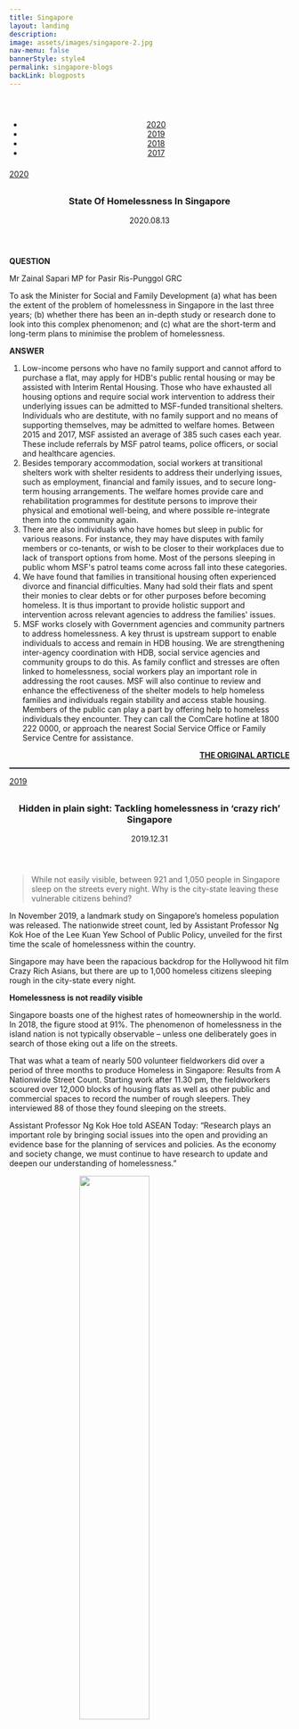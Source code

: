 ```yaml
---
title: Singapore
layout: landing
description:
image: assets/images/singapore-2.jpg
nav-menu: false
bannerStyle: style4
permalink: singapore-blogs
backLink: blogposts
---
```

<style>
  .align {
    padding: 2em 0 0.5em 0;
    margin: 0 auto;
    text-align: center;
  }
  hr.dotted {
    border-top: 1px dashed #242943;
  }
</style>

<section id="years">
  <div class="align">
    <ul class="actions">
      <li>
        <a href="#2020" class="button" style="margin: 0 1.5em 0 1.5em;">
          2020
        </a>
      </li>
      <li>
        <a href="#2019" class="button" style="margin: 0 1.5em 0 1.5em;">
          2019
        </a>
      </li>
      <li>
        <a href="#2018" class="button" style="margin: 0 1.5em 0 1.5em;">
          2018
        </a>
      </li>
      <li>
        <a href="#2017" class="button" style="margin: 0 1.5em 0 1.5em;">
          2017
        </a>
      </li>
    </ul>
  </div>
</section>

<!-- Posts -->
<section id="2020">
  <div class="inner">
    <a href="#banner" class="button special fit icon fa-arrow-up">2020</a>
    <!-- First post -->
    <div class="box">
      <header class="major" style="padding: 0.5em 0 0 0;">
        <h3>State Of Homelessness In Singapore</h3>
        <p style="padding: -0.5em 0 0 0;">2020.08.13</p>
      </header>
      <p>
        <b>QUESTION</b>
      </p>
      <p>
        Mr Zainal Sapari MP for Pasir Ris-Punggol GRC
      </p>
      <p>
        To ask the Minister for Social and Family Development (a) what has been the extent of the problem of homelessness in Singapore in the last three years; (b) whether there has been an in-depth study or research done to look into this complex phenomenon; and (c) what are the short-term and long-term plans to minimise the problem of homelessness.
      </p>
      <p>
        <b>ANSWER</b>
      </p>
      <ol>
        <li>
          Low-income persons who have no family support and cannot afford to purchase a flat, may apply for HDB's public rental housing or may be assisted with Interim Rental Housing. Those who have exhausted all housing options and require social work intervention to address their underlying issues can be admitted to MSF-funded transitional shelters. Individuals who are destitute, with no family support and no means of supporting themselves, may be admitted to welfare homes. Between 2015 and 2017, MSF assisted an average of 385 such cases each year. These include referrals by MSF patrol teams, police officers, or social and healthcare agencies.
        </li>
        <li>
          Besides temporary accommodation, social workers at transitional shelters work with shelter residents to address their underlying issues, such as employment, financial and family issues, and to secure long-term housing arrangements. The welfare homes provide care and rehabilitation programmes for destitute persons to improve their physical and emotional well-being, and where possible re-integrate them into the community again.
        </li>
        <li>
          There are also individuals who have homes but sleep in public for various reasons. For instance, they may have disputes with family members or co-tenants, or wish to be closer to their workplaces due to lack of transport options from home. Most of the persons sleeping in public whom MSF's patrol teams come across fall into these categories.
        </li>
        <li>
          We have found that families in transitional housing often experienced divorce and financial difficulties. Many had sold their flats and spent their monies to clear debts or for other purposes before becoming homeless. It is thus important to provide holistic support and intervention across relevant agencies to address the families' issues.
        </li>
        <li>
          MSF works closely with Government agencies and community partners to address homelessness. A key thrust is upstream support to enable individuals to access and remain in HDB housing. We are strengthening inter-agency coordination with HDB, social service agencies and community groups to do this. As family conflict and stresses are often linked to homelessness, social workers play an important role in addressing the root causes. MSF will also continue to review and enhance the effectiveness of the shelter models to help homeless families and individuals regain stability and access stable housing. Members of the public can play a part by offering help to homeless individuals they encounter. They can call the ComCare hotline at 1800 222 0000, or approach the nearest Social Service Office or Family Service Centre for assistance.
        </li>
      </ol>
      <div style="text-align: right;">
        <a href="https://www.msf.gov.sg/media-room/Pages/State-of-homelessness-in-Singapore.aspx" target="blank">
          <b>THE ORIGINAL ARTICLE</b>
        </a>
      </div>
      <hr class="dotted">
    </div>
  </div>
</section>

<!-- Posts -->
<section id="2019">
  <div class="inner">
    <a href="#banner" class="button special fit icon fa-arrow-up">2019</a>
    <!-- Third post -->
    <div class="box">
      <header class="major" style="padding: 0.5em 0 0 0;">
        <h3>Hidden in plain sight: Tackling homelessness in ‘crazy rich’ Singapore</h3>
        <p style="padding: -0.5em 0 0 0;">2019.12.31</p>
      </header>
      <blockquote>
        <p>
          While not easily visible, between 921 and 1,050 people in Singapore sleep on the streets every night. Why is the city-state leaving these vulnerable citizens behind?
        </p>
      </blockquote>
      <p>
        In November 2019, a landmark study on Singapore’s homeless population was released. The nationwide street count, led by Assistant Professor Ng Kok Hoe of the Lee Kuan Yew School of Public Policy, unveiled for the first time the scale of homelessness within the country.
      </p>
      <p>
        Singapore may have been the rapacious backdrop for the Hollywood hit film Crazy Rich Asians, but there are up to 1,000 homeless citizens sleeping rough in the city-state every night.
      </p>
      <p>
        <b>Homelessness is not readily visible</b>
      </p>
      <p>
        Singapore boasts one of the highest rates of homeownership in the world. In 2018, the figure stood at 91%. The phenomenon of homelessness in the island nation is not typically observable – unless one deliberately goes in search of those eking out a life on the streets.
      </p>
      <p>
        That was what a team of nearly 500 volunteer fieldworkers did over a period of three months to produce Homeless in Singapore: Results from A Nationwide Street Count. Starting work after 11.30 pm, the fieldworkers scoured over 12,000 blocks of housing flats as well as other public and commercial spaces to record the number of rough sleepers. They interviewed 88 of those they found sleeping on the streets.  
      </p>
      <p>
        Assistant Professor Ng Kok Hoe told ASEAN Today: “Research plays an important role by bringing social issues into the open and providing an evidence base for the planning of services and policies. As the economy and society change, we must continue to have research to update and deepen our understanding of homelessness.”
      </p>
      <img src="{% link assets/images/sg-2019-3-1.jpg %}" alt="" style="display: block; margin-left: auto; margin-right: auto; width: 50%"/>
      <p>
        Singapore’s homeless population are easily overlooked. They rarely fit stereotypical profiles of the destitute and displaced. Many of the homeless in the city-state have “found ways to keep their appearance”, with nearly 30% of the rough sleepers were identified by fieldworkers as ‘presentable’ and most do not carry many possessions with them.
      </p>
      <p>
        <b>Many are employed and working but homeless</b>
      </p>
      <p>
        The majority of the homeless in Singapore, nearly 60%, hold down jobs. The nature of their employment often drove them to the streets.
      </p>
      <p>
        Most of the homeless are working in low-wage and irregular jobs, with many working in the cleaning, security, and retail industries. The median wage of an employed homeless worker stands at S$1,400 (US$1,036) a month. The national median wage is $3,467 (US$2,564) in Singapore. Paying for rent or a mortgage with an income that is less than half that of the national median was impossible for many of the homeless interviewed.
      </p>
      <p>
        Segments of the population with lower skills and education levels are therefore more vulnerable to homelessness stemming from unstable and low-paying work. Some 76% of Singapore’s homeless population have a secondary school education or below. 
      </p>
      <p>
        Moreover, with the onset of an ageing population, insecure and low-paying work is particularly worrying as a pathway to homelessness. “In Singapore, homelessness is related to in-work poverty in old age. We found that homeless people here tend to be older because their homelessness is related to insecure work and low wages, which are most common among older workers,” Professor Ng told ASEAN Today. The average age of the homeless interviewed was 54, and more than half were judged by fieldworkers to be above the age of 50.
      </p>
      <div>
        <span class="image left"><img src="{% link assets/images/sg-2019-3-2.jpg %}" alt="" /></span>
        <p>
          Homelessness in the lion city is typically not a temporary condition. The study revealed that the majority of those who find themselves homeless in Singapore will likely remain so for years. Of those interviewed, half have been sleeping rough for between one and five years. Another third have been homeless for a period of six years or longer.
        </p>
        <p>
          Amongst those interviewed, 40% of the group had previously sought help but were still unable to escape their predicament. Social Service Offices, which disburse financial aid, and Members of Parliament (MPs) were the most likely parties for homeless to turn to for help.
        </p>
        <p>
          Help has not been forthcoming. While up to 1,000 Singaporeans lay their heads on the streets every night, only around 290 people were recipients of assistance from the MSF.
        </p>
      </div>
      <p>
        <b>Current schemes need to be beefed up to address homelessness</b>
      </p>
      <p>
        The chronic nature of homelessness means that the mitigating solutions have to be multifaceted in targeting problem factors. “Homelessness needs to be addressed through multiple strategies. Services like outreach and befriending are important because they provide relief and support to homeless people. They can also help to connect homeless people to resources like financial assistance and overnight shelters. These services can be expanded,” Prof Ng elaborates.
      </p>
      <p>
        Overnight shelters like Ministry of Social and Family Development (MSF)-funded Crisis Shelters and Transitional Shelters provide temporary accommodation and relief to the homeless. MSF also launched the Partners Engaging and Empowering Rough Sleepers (PEERS) Network in July 2019, bringing together 26 agencies including religious institutions in helping the homeless in Singapore.
      </p>
      <div>
        <span class="image right"><img src="{% link assets/images/sg-2019-3-3.jpg %}" alt="" /><i>More than half of Singapore’s homeless population are above the age of 50.</i></span>
        <p>
          The Housing and Development Board (HDB) will be a key player in devising longer-term solutions to homelessness. Its public rental housing scheme is designed to help those most in need but strict eligibility criteria, like the joint tenancy requirement for singles to co-rent a one-room flat, have blunted the thrust.
        </p>
        <p>
          15% of the rough sleepers interviewed by fieldworkers had HDB rental flats in their names but the challenges that come with sharing an apartment with strangers and conflicts with co-tenants have deterred them from going home for the night.
        </p>
        <p>
          Prof Ng elaborates: “Inadequate conditions in public rental housing can both add to homelessness and prevent exit from it. The joint tenancy requirement for singles needs to be urgently removed.”
        </p>
        <p>
          At the same time, more needs to be done to ensure that an inclusive social safety net is in place to prevent Singaporeans from descending into homelessness in the first place.
        </p>
        <p>
          “We need to restrict the pathways into homelessness and improve the exit routes into stable and secure housing,” Prof Ng informed ASEAN Today. But this will only come by looking at the problem as a multi-dimensional issue.
        </p>
        <p>
          “To prevent homelessness, we must make work conditions more secure and protect wages at the bottom and strengthen alternative provisions of income security in old age for those who are unable to work,” Ng concluded.  
        </p>
      </div>
      <div style="text-align: right;">
        <a href="https://www.aseantoday.com/2019/12/hidden-in-plain-sight-tackling-homelessness-in-crazy-rich-singapore/" target="blank">
          <b>THE ORIGINAL ARTICLE</b>
        </a>
      </div>
      <hr class="dotted">
    </div>
    <!-- First post -->
    <div class="box">
      <header class="major" style="padding: 0.5em 0 0 0;">
        <h3>1,000 homeless people found sleeping on Singapore streets: Nationwide study</h3>
        <p style="padding: -0.5em 0 0 0;">2019.11.15</p>
      </header>
      <blockquote>
        <p>
          SINGAPORE - The first nationwide study of homelessness in Singapore found that about 1,000 people were sleeping on the streets.
        </p>
      </blockquote>
      <p>
        They were sleeping rough in most parts of the island, but more were found in the older and larger housing estates such as in the city area, Bedok and Kallang. These areas also had more rental flats, as homelessness is linked to poverty. The study did not specify which areas in the city it was referring to.
      </p>
      <p>
        Over eight in 10 of the homeless were men and of those interviewed, six in 10 were working, mostly in low-wage jobs like cleaning and as security guards.
      </p>
      <p>
        Half the number had been toughing it out on the streets for between one and five years, and nearly one-third did so for six years or longer.
      </p>
      <p>
        They slept in places like void decks, commercial buildings and playgrounds.
      </p>
      <p>
        The study was done by Assistant Professor Ng Kok Hoe of the Lee Kuan Yew School of Public Policy (LKYSPP) at the National University of Singapore. He led a team of close to 500 volunteer fieldworkers who covered 12,000 blocks of flats and other public and commercial spaces over three months to count the numbers sleeping on the streets.
      </p>
      <p>
        The fieldworkers, who started work after 11.30 pm, recorded the number of people who were asleep or going to sleep in public spaces. These rough sleepers also had some form of bedding or many belongings.
      </p>
      <p>
        The study also interviewed 88 of the homeless people.
      </p>
      <p>
        Dr Ng said: "Homelessness exists in Singapore. But despite growing policy and public attention in recent years, the size of the homeless population in Singapore is not known.
      </p>
      <p>
        "Knowing the number of homeless people and where they may be found allows services to be designed and organised in a systematic way."
      </p>
      <p>
        <b>The key findings include:</b>
      </p>
      <blockquote>
        <ul>
          <li>Some six in 10 of the homeless were working but their median wage was $1,400 a month, compared to the national median wage of $3,467.</li>
          <li>About half said they were sleeping on the streets as they were unemployed, did not have regular jobs or earned very little. So they could not pay their rent or mortgage, or they had sold their house. Family conflicts and breakups were cited as another main reason for homelessness.</li>
          <li>Some 26 per cent either rented a flat from the Housing Board (HDB) at highly subsidised rates or bought an HDB flat. However, some chose not to go home because of conflicts with their co-tenant.</li>
          <li>Some 40 per cent of those interviewed had sought help in the past year. They did so from a number of places including the Social Service Offices which administer the Government's financial aid schemes or their Member of Parliament.</li>
        </ul>
      </blockquote>
      <p>
        The study, which was released on Friday afternoon (Nov 8), is an independent one funded by a research grant from the LKYSPP. The Ministry of Social and Family Development (MSF) supported the study and also helped to mobilise social workers for the street count.
      </p>
      <p>
        Dr Ng noted the complexity of their problems, saying that could be a reason why 40 per cent sought help but stilll found it hard to break out of their homeless predicament.
      </p>
      <p>
        Mr Lee Kim Hua, a senior director at MSF, said the ministry defined a homeless person as someone "who feels he has no home to go back to, whether he owns a house or is renting a place".
      </p>
      <p>
        He said: "As long as he doesn't feel safe going back at night to sleep, we take it as homelessness."
      </p>
      <p>
        Mr Lee said that ministry has stepped up its partnership with community groups to reach out to and aid the homeless over the past two years. This is needed, as among other reasons, some of the homeless may be afraid of and shun help from the authorities but not staff and volunteers from charities.
      </p>
      <p>
        So the key is for the community groups to engage them and build trust, and when they are ready, the ministry can extend the help needed.
      </p>
      <p>
        The ministry has brought together the different groups helping the homeless and in July, the Partners Engaging and Empowering Rough Sleepers (Peers) Network was launched. It now has 26 members, such as the Catholic Welfare Services and the Homeless Hearts of Singapore.
      </p>
        Mr Lee said that the ministry is working with the Peers Network to build an interim shelter for those sleeping on the streets. There are currently three transitional shelters catering to the homeless.
      <img src="{% link assets/images/sg-2019-1.jpg %}" alt="" style="display: block; margin-left: auto; margin-right: auto; width: 50%"/>
      <div style="text-align: right;">
        <a href="https://www.straitstimes.com/singapore/1000-homeless-people-found-sleeping-on-singapore-streets-nationwide-study" target="blank">
          <b>THE ORIGINAL ARTICLE</b>
        </a>
      </div>
      <hr class="dotted">
    </div>
    <!-- Second post -->
    <div class="box">
      <header class="major" style="padding: 0.5em 0 0 0;">
        <h3>Is Homelessness a Problem in Singapore?</h3>
        <p style="padding: -0.5em 0 0 0;">2019.04.10</p>
      </header>
      <div>
        <span class="image left"><img src="{% link assets/images/sg-2019-2.jpg %}" alt="" /></span>
        <p>
          The answer to that question is, in short, yes. According to a survey done by volunteers of a welfare organisation ‘Montfort Care’ and volunteer group ‘SW101’ in late 2017, there are 180 homeless people sleeping outdoors across 25 locations in Singapore.The same survey also debunked certain generalisations and stereotypes of homeless people in Singapore as being lazy or crazy given that two-thirds of the homeless people interviewed had a job, and more than one-quarter had a flat to their name.
        </p>
        <p>
          Between 2015 and 2017, the Ministry of Social and Family Development (“MSF”) assisted an average of 385 homelessness cases each year. While this issue might appear invisible to the local eye, but in truth, this makes the issue an even more pertinent one to address.
        </p>
        <p>
          This article will provide some avenues of help you can direct homeless people to, depending on the nature of the help they require.
        </p>
      </div>
      <p>
        <b>
          Reasons Behind and Risks of Homelessness
        </b>
      </p>
      <p>
        Individuals may be in their plight due to multiple reasons – tenancy disagreements with their landlord, poorly managed finances, familial and spousal issues, unemployment, a victim of cheating or fraud, or simply because they do not understand their legal rights. One will also note that a majority of persons in such a situation tend to be of old age and/or are not as educated.
      </p>
      <p>
        Whilst it is certainly not a crime to be homeless, many homeless persons may find themselves in a precarious situation, as many often have to resort to begging to earn an income. This might pose an issue as under the Destitute Person Act, habitual beggars that cause a “nuisance” in a public space may be penalised with a fine of $3,000 or imprisonment for up to 2 years.
      </p>
      <p>
        This may even exacerbate a homeless person’s situation, as most would not be able to pay up, should a fine be imposed. This might result in them having to serve a default sentence of imprisonment. Even a short stint in jail will adversely impact these persons, causing them to forgo income they would otherwise have earned or even to lose their job.
      </p>
      <p>
        It is, however, somewhat comforting to note that there have been no reported prosecutions under the said statute thus far.
      </p>
      <p>
        As a preventive measure, it may be useful for tenants or other persons at risk of homelessness to seek legal advice at an early stage. Many avenues to obtain legal advice exist, for instance, Pro-bono clinics which can help answer the legal questions of those at risk, and even homeless individuals. One such avenue is the Community Legal Clinic, which is administered by the Law Society Pro Bono Services at the Commnity Justice Centre in the State Courts.
      </p>
      <p>
        <b>Homeless Shelters: Transitional Shelters</b>
      </p>
      <p>
        Those who have exhausted all other means of accommodation and are not eligible for Housing and Development Board (HDB) options can apply for temporary accommodation at the Ministry of Social and Family Development’s transitional shelters. One such transitional shelter is run by a social service organisation called AWWA that seeks to help displaced families obtain stable housing in the long run.
      </p>
      <p>
        <u>Eligibility for Transitional Shelters</u>
      </p>
      <p>
        According to MSF’s clarifications, Transitional Shelters are only available for the homeless if they have exhausted all other possibilities, such as seeking residence with a family member or a friend. Other disqualifying factors include if the individual has physical or mental health conditions that make it unsuitable for him or her to stay in a transitional shelter. In such situations, the social service worker or agency will refer the individual to the relevant care facilities.
      </p>
      <p>
        <b>Homeless Shelters: Welfare Homes</b>
      </p>
      <p>
        Welfare homes are available to individuals who are:
      </p>
      <ul>
        <li>unable to work;</li>
        <li>have no financial means;</li>
        <li>do not have accommodation;</li>
        <li>do not have family support.</li>
      </ul>
      <p>
        Such individuals will most likely be referred to welfare homes in Singapore. Currently, there are 10 welfare homes registered under the Destitute Persons Act to care for the aforementioned group of individuals.
      </p>
      <p>
        <b>Financial Aid</b>
      </p>
      <p>
        Individuals seeking financial help can look towards ComCare, an assistance scheme provided by the Government to support low-income individuals and families. ComCare programmes include Workfare, medical, education subsidies and housing assistance.
      </p>
      <p>
        <u>Eligibility</u>
      </p>
      <p>
        To qualify for ComCare, individuals must:
      </p>
      <ul>
        <li>Have a household income of $1,900 and below or a per capita household income of $650 and below; and</li>
        <li>Be a Singapore Citizen or Permanent Resident (with at least one immediate family member in the same household being a Singapore Citizen).</li>
      </ul>
      <p>
        More information on ComCare schemes can be accessed here.
      </p>
      <p>
        <b>How You Can Help </b>
      </p>
      <p>
        The first thing to remember is that every homeless individual has their own set of unique circumstances and may require help of a different nature than you envisioned. If you decide to approach a homeless individual (as we highly encourage that you do), try your best to understand their circumstances and their needs – factors such as their housing situation (whether they own or rent a flat but are sleeping on the streets for a different reason), employment situation, income, and family situation would be helpful when it comes to finding the appropriate avenue of help.
      </p>
      <p>
        As mentioned earlier, homeless individuals may be in their situation due to a large number of reasons – a family dispute or conflict at home and other times, a homeless individual is in dire need of financial aid. In all of these situations, after you have understood their situation, here are some steps that you may take to extend your help:
      </p>
      <ul>
        <li>refer them to or offer to bring them to the nearest Social Service Office or Family Service Centre</li>
        <li>call the ComCare hotline (1800-222 0000) to ask for more information on how you may assist the homeless individual</li>
        <li>refer them to volunteer organisations such as the Homeless Hearts of Singapore (hyperlink: https://homeless.sg)</li>
        <li>refer them to a pro-bono clinic if they are undergoing any legal issues with tenancy disputes, or if they simply need help writing appeals to shelters that have rejected their application.</li>
      </ul>
      <p>
        Furthermore, if you encounter a homeless individual who is experiencing domestic violence at home, there are MSF crisis shelters available to them. Do offer to bring them to the nearest Family Service Centre or AWWA. 
      </p>
      <p>
        It is also important to note that many homeless persons are inherently hesitant to approach others for help or accept help. Whilst it is a noble task to reach out and help others, one must take sufficient care not to overstep personal boundaries. It might take some time and effort before the individual is willing to open himself up and accept your gesture, but this can only happen if mutual trust and respect is maintained.
      </p>
      <p>
        People say, “Out of sight; out of mind”, but just because one does not see the invisible hardships which homeless people face does not mean that this problem does not exist. In the face of ever-increasing property prices, it is all the more important for our society to be equipped to prevent homelessness and to assist our homeless peers to find a place in our Home, truly.
      </p>
      <p>
        <b>Have a question about homelessness?</b>
      </p>
      <p>
        If you have any questions about homelessness, you can get a Quick Consult with Nigel Sim or other lawyers. With Quick Consult, from a transparent, flat fee of $49, a lawyer will call you on the phone within 1-2 days to give you legal advice.
      </p>
      <p>
        This article is written by <a href="https://www.asialawnetwork.com/lawyers/nigelsim" target="blank">Nigel Sim</a> from <a href="https://www.asialawnetwork.com/lawfirms/bmslaw" target="blank">BMS Law</a> and edited by Jen Wang from Asia Law Network.
      </p>
      <div style="text-align: right;">
        <a href="https://learn.asialawnetwork.com/2019/04/10/is-homelessness-a-problem-in-singapore/" target="blank">
          <b>THE ORIGINAL ARTICLE</b>
        </a>
      </div>
      <hr class="dotted">
    </div>
  </div>
</section>

<!-- Posts -->
<section id="2018">
  <div class="inner">
    <a href="#banner" class="button special fit icon fa-arrow-up">2018</a>
    <!-- First post -->
    <div class="box">
      <header class="major" style="padding: 0.5em 0 0 0;">
        <h3>Commentary: Many may be forgotten if data drives public policy</h3>
        <p style="padding: -0.5em 0 0 0;">2018.07.22</p>
      </header>
      <blockquote>
        <p>
          A smart thing to do is to acknowledge that data by itself is not inherently smart and won’t automatically lead to the best solutions to social or economic problems, says one NTU observer.
        </p>
      </blockquote>
      <p>
        SINGAPORE: Singapore, like many other cities around the globe, has bet heavily on “big data” as a way to drive economic development and solve urban problems.
      </p>
      <p>
        Data is widely seen as a kind of resource – the oil of the 21st century – that can be mined to “unlock value and innovation” as Prime Minister Lee Hsien Loong has put it. Data is now touted as a powerful resource that will solve problems in healthcare, transport, crime, education, and bring new economic opportunities.
      </p>
      <div>
        <span class="image left">
          <img src="{% link assets/images/sg-2018-1.jpg %}" alt="" />
          <i>Registration counters at Punggol Polyclinic.</i>
        </span>
        <p>
          But such metaphors can be misleading. Data, unlike oil, is not something that is just sitting in the ground waiting to be collected. 
        </p>
        <p>
          It is mostly generated by people – when we use our smartphones, ride the MRT, visit the doctor, surf the Internet or drive our cars.
        </p>
        <p>
          Some of this data is captured by authorities including the Land Transport Authority, the Ministry of Health or other government bodies; others are sucked up by Singtel, Facebook, Google, or other private companies.
        </p>
      </div>
      <p>
        But in almost all cases, data refers back to people, to us. And this means we need to be very careful how we use and interpret it. Data may not lie, but – like the people it comes from – it can be messy, incomplete and misleading.
      </p>
      <p>
        <b>MISINTERPRETED, MISUSED DATA</b>
      </p>
      <p>
        In the United States, for example, crime data is increasingly used to direct police to particular neighbourhoods. Famed American mathematician Cathy O’Neil has recently written about how sophisticated software such as Predpol and Hunchlab analyse crime statistics.
      </p>
      <p>
        In Santa Cruz, California, for example, Predpol examined eleven years of data of past crimes to generate predictions about where future crimes may occur. These “hotspots” appear as red squares on a map on a computer screen. More police can now be sent to these areas.
      </p>
      <div>
        <span class="image left">
          <img src="{% link assets/images/sg-2018-1-2.jpg %}" alt="" />
        </span>
        <p>
          So far, so good. But having a greater police presence in an area also means more crimes may be detected, especially petty crimes. These are then fed back into the software, making an area look even more dangerous and attracting an even greater police presence. 
        </p>
        <p>
          The result is that some neighborhoods end up with many more arrests and many more people being sent to jail. This is exactly what has happened in cities across the US including Philadelphia, Chicago and New York.
        </p>
      </div>
      <p>
        That’s not fair, and it’s also not a smart use of data – it amplifies inequalities between groups. This could happen in Singapore too. One of the uses of big data here has been the use of locational information from our phones, collected by telcos in Singapore.
      </p>
      <p>
        Patterns of foot traffic can be mined to find the most heavily walked areas within malls and shopping streets. This is used by retail brands to find the ideal location for their next outlet or by malls to set rental prices.
      </p>
      <p>
        But this kind of reasoning may contribute to a vicious cycle in which depressed areas remain depressed, while rich areas get richer.
      </p>
      <p>
        <b>DATA CAN EXACERBATE INEQUALITY</b>
      </p>
      <p>
        Directing business to high-traffic neighbourhoods means that those areas will retain good jobs; this means less money and less spending in low-traffic neighbourhoods, potentially leading to even less economic activity.
      </p>
      <p>
        The use of data may exacerbate the differences between the best-served and worst-served areas.
      </p>
      <p>
        For now this remains a hypothetical in Singapore, but elsewhere in the world the results of big data approaches are already becoming clear.
      </p>
      <p>
        For example, US activist Virginia Eubanks has recently exposed how data-driven systems – such as the Homeless Management Information System in Los Angeles and the predictive risk modelling Allegheny Family Screening Tool in Pennsylvania – are trapping vulnerable individuals in cycles of poverty and homelessness.
      </p>
      <div>
        <span class="image right">
          <img src="{% link assets/images/sg-2018-1-3.jpg %}" alt="" />
          <i>
            A homeless woman sits bundled against the cold as she begs for handouts on East 42nd Street in the Manhattan borough of New York City, US on Jan 4, 2016.
          </i>
        </span>
        <p>
          If we begin to allocate public services – such as healthcare, education, public transportation – according to data, we need to make sure we’re interpreting it correctly. 
        </p>
        <p>
          Recent news has highlighted the growing significance of big data in the healthcare sector.
        </p>
        <p>
          One report described how Fullerton Healthcare had examined data from medical transactions at public hospitals in Singapore, searching for spikes in reported cases of chronic conditions such as diabetes in particular areas.
        </p>
      </div>
      <p>
        When they found an uptick, the company tried to help areas in need by delivering health education and awareness campaigns about diet and healthy eating. In some areas, the number of medical claims dropped substantially.
      </p>
      <p>
        But this data only captures those individuals who attended hospitals or clinics; it does not measure the actual occurrences of chronic disease.
      </p>
      <p>
        Those who are the most vulnerable may be left out of these statistics  - maybe because they find it difficult to travel to a doctor, or are worried about the costs of medical care.
      </p>
      <p>
        Certainly the reduced number of claims is saving Fullerton money, but is it really serving the public interest?
      </p>
      <p>
        <b>MAKING DATA ACCESSIBLE</b>
      </p>
      <div>
        <span class="image right">
          <img src="{% link assets/images/sg-2018-1-4.jpg %}" alt="" />
          <i>
            Jurong Community Hospital.
          </i>
        </span>
        <p>
          One solution is to make data as open as possible – to let everyone see and use them. The Government’s data.gov.sg website aims to give Singaporeans access to large quantities of public data they can examine for themselves.
        </p>
        <p>
          A quick glance at the portal reveals information about crime, housing, education, the economy, transport, health and many other areas. This is surely a good thing because we need as many people as possible to be aware of what data exists and participate in analysis.
        </p>
      </div>
      <p>
        But opening up data does not solve every problem. We also need to know and take into account where and how data is collected and who it is collected from.
      </p>
      <p>
        If data is collected from web and smartphone users, for example, we can’t expect it to fairly represent the elderly population who are likely to use such technologies less. If data is collected from public transport, we can’t expect it to evenly reflect the whole socio-economic spectrum of Singapore, since wealthier individuals are more likely to drive, nor can we necessarily expect data to equally represent races, religions, or language groups.
      </p>
      <div>
        <span class="image left">
          <img src="{% link assets/images/sg-2018-1-5.jpg %}" alt="" />
          <i>
            File photo of a mobile phone user.
          </i>
        </span>
        <p>
          Of course, all this doesn’t mean we should abandon big data. But data requires great care in its interpretation.
        </p>
        <p>
          Data is not inherently smart and won’t automatically lead to the best solutions to social or economic problems.
        </p>
        <p>
          We need to temper the enthusiasm for data with continued awareness of its limitations. This means keeping an eye on who data represents, who it includes, and who it leaves out. That's the really smart thing to do.
        </p>
      </div>
      <div style="text-align: right;">
        <a href="https://www.channelnewsasia.com/news/commentary/many-may-be-forgotten-if-public-policy-is-primarily-data-driven-10527460" target="blank">
          <b>THE ORIGINAL ARTICLE</b>
        </a>
      </div>
      <hr class="dotted">
      <!-- Austin's take -->
      <p>
        <span class="image left" style="padding: 1em 0 0 1em;">
          <img
            src="{% link assets/images/austin-avatar.jpg %}"
            alt=""
            style="border-radius: 50%;height: 100px; width: 100px;"
          />
        </span>
        Singapore, similar to other cities, has relied heavily on big data as a way of driving economic development and solving urban problems such as homelessness, education, healthcare, transport, crime, and education. Data, mostly generated by people - smartphones, MRT, surfing on the internet, and visiting the doctor - and is utilized by the authorities including the Land Transport Authority and the Ministry of Health or other government bodies. Despite its abundance and accessibility, it can be messy, incomplete, or misleading. For instance, police forces in the United States have built software based on previous arrest and crime statistics to extrapolate and predict areas that are likely to have higher crime rates than others. Based on the software, more police officers are deployed to the area leading to higher arrest - whether that be of serious crimes or petty crimes - and feeding the statistics even though the increased crimes do not require as much police effort. Hence, areas with a high crime rate garner even higher crime rate not necessarily because there has been an increase in crimes but more are being detected and arrested. Data can also exacerbate inequality as corporations direct their high-paying business to already affluent areas; this use of data remains hypothetical in Singapore but elsewhere in the world the result of inequality exacerbation is evident. Further, the use of big data to solve an urban problem may be completely misleading. In the case of healthcare, big data of previous health care usage statistics may not produce ecologically valid prediction and reflection of Singapore’s healthcare system as it only accounts for previous healthcare uses - meaning it only includes those who could afford and have used the system, but not the others. Big data reveals past trends and incidents and provides a foundation or a source the government could utilize to solve modern problems, however how the data is collected needs to be taken into consideration. The majority of data is from smartphones meaning those who cannot afford to have a phone, who do not have a phone by choice, or the elderly who may not use a phone are excluded from the bid data. Hence, keeping an eye on whom data represents, whom it includes, and whom it leaves out is vital.
      </p>
      <p>
        Big data provides a useful tool for Singapore to solve its urban issues such as the homeless. It helps compile causes of homelessness, categorize it based on characteristics of the homeless such as age, ethnicity, past history, mental illness, and physical illness, aggregate the general movement of the homeless population within Singapore, and more. It provides more in-depth and detailed information on past and current homelessness; it is a vital tool and a prerequisite for increasingly data-dependent Singapore. However, the reliability and validity of the big data of homelessness in Singapore need to be assessed with critical eyes. Government involvement in producing favorable data and reducing homelessness could be possible. Measuring homelessness is also difficult as approaching the homeless and gaining in-depth information on the reasons for their homelessness is difficult. Further, tracking each homeless requires abundant and effective outreach efforts.The trends and evaluations based on the data could provide a useful tool to have a better understanding of homelessness in Singapore but where and how the data is collected as well as its potential weaknesses needs to be taken into account.
      </p>
      <div style="text-align: right;">
        <b>By Austin Moon | August 2018</b>
      </div>
    </div>
    <!-- Second post -->
    <div class="box">
      <header class="major" style="padding: 0.5em 0 0 0;">
        <h3>New child protection centre offers Safe Space for domestic abuse victims</h3>
        <p style="padding: -0.5em 0 0 0;">2018.03.21</p>
      </header>
      <p>
        SINGAPORE- Although they were aged only eight and nine, Rita and Alfred (not their real names) received no care or supervision and were expected to do all their family's household chores, as well as look after their four younger siblings.
      </p>
      <p>
        They loitered in the neighbourhood to beg for food and money and were caned, slapped and hit with a belt by their father - who even threw dumbbells and padlocks at them.
      </p>
      <div>
        <span class="image left">
          <img src="{% link assets/images/sg-2018-2.jpg %}" alt="" />
          <i>Jurong Community Hospital.</i>
        </span>
        <p>
          The Ministry of Social and Family Development was alerted to their case last year and the family was referred to Safe Space, a child protection specialist centre. Today they are one of the families benefiting from its support and services. 
        </p>
        <p>
          On Tuesday (March 20), Safe Space was officially opened. It is the third child protection specialist centre set up by the Ministry of Social and Family Development(MSF) and is run by Pave, a family specialist centre.
        </p>
        <p>
          The other two centres are Big Love run by Montfort Care and Heart @ Fei Yue run by Fei Yue Community Services.
        </p>
      </div>
      <p>
        Alfred and Rita's case is not an isolated one. Last year social workers helped 997 clients with family violence issues.
      </p>
      <p>
        Safe Space helps children under 16 who are victims or witnesses of domestic violence. It handles "moderate risk" child abuses cases referred by the Child Protective Services of the MSF and the public. The centre began its operations on January 3 last year and moved into Yishun Central early this year.
      </p>
      <p>
        Over the past year, Safe Space has dealt with 128 cases and about 239 enquiries.
      </p>
      <p>
        Children are referred there by the MSF's Child Protective Services, the Family Justice Courts, as well as by relatives and members of the community.
      </p>
      <p>
        Gracing the opening ceremony was President Halimah Yacob who said that young children who are witnesses or victims of violence find it difficult to articulate what happened to them or identify who was responsible.
      </p>
      <p>
        "The families of these children also face multiple stressors such as unemployment, homelessness, mental health issues and matrimonial difficulties. More often than not, they lack the support of an extended family and other social networks that most of us are blessed with," she said.
      </p>
      <p>
        "Family violence is an issue that cuts across racial, religious and socio-economic lines. When all of us put children's safety and welfare first, and when we all work together, great change can happen for the most vulnerable children."
      </p>
      <p>
        Safe Space staff work closely with government organisations such as the Child Protective Service, the health system, schools, the police, legal aid, the social service system and community organisations.
      </p>
      <p>
        Pave is Singapore's pioneer family violence specialist centre. It began as a programme initiated in 1999 by three social workers who felt that family violence needed closer attention.
      </p>
      <p>
        President of Pave, Mr Michael Gray, said: "If children have a Safe Space to have their voices heard and their feelings acknowledged, we offer them a different life journey - one that hopefully will allow them to enjoy their childhood and move on."
      </p>
      <div style="text-align: right;">
        <a href="https://www.straitstimes.com/uncategorized/new-child-protection-centre-offers-safe-space-for-domestic-abuse-victims" target="blank">
          <b>THE ORIGINAL ARTICLE</b>
        </a>
      </div>
      <hr class="dotted">
      <!-- Austin's take -->
      <p>
        <span class="image left" style="padding: 1em 0 0 1em;">
          <img
            src="{% link assets/images/austin-avatar.jpg %}"
            alt=""
            style="border-radius: 50%;height: 100px; width: 100px;"
          />
        </span>
        Safe Space is a child protection specialist center. When potential domestic abuse and violence is reported to the Ministry of Social and Family Development, families are referred to Safe Space. Safe Space was opened on March 20th, 2018, and is the third child protections specialist center set up by the Ministry of Social and Family Development and is run by Pave, a family specialist center. In 2017, social workers helped 997 clients with family violence issues. Safe Space helps chilcdren under 16 who have survived or witnesses of domestic violence and handles “moderate risk” child abuse cases referred by the Child Protectve Services. In 2018, Safe Space has dealt with 128 cases and 239 enquiries. According to Safe Space President Halimah Yacob, the children who survived or witnessed abuse face “difficulties in articulating what happened or identifying what happened … and face multiple stressors such as unemployment, homelessness, mental health issues and matrimonial difficulties.”
      </p>
      <p>
        Safe Space, and Singapore’s Child Protective Services, provides institutional connection and help to find and assess potential child abuse cases and provide shelters for the children. It provides shelter and prevents further damage and trauma the children have to endure through. When children are abused, the knee-jerk reaction of them is to blame themselves and block the memories out as a survival coping mechanism to paint the abuser in a good light - brainwashing themselves to cope with the abuse. They face difficulties in articulating what they are feeling, what happened to them are under various stressors no children should be subjected to. Further, according to Pluck et al. (2013), childhood abuse has multiple negative impacts on lifetime development such as personality disorder and substance abuse. Homelessness and child abuse have a high linear positive correlation, as well, with child abuse high in homelessness and child abuse victims in homelessness. To break the cycle of abuse and homelessness, institutions such as Safe Space and Child Protective Services need to increase its effort from reactive to proactive to send outreach workers to assess for any undetected child abuse.
      </p>
      <p>
        <b>Reference: Pluck, G., Girgis, S., Lee, K. H., & Parks, R. W. CHILDHOOD ABUSE AND ADULT HOMELESSNESS.</b>
      </p>
      <div style="text-align: right;">
        <b>By Austin Moon | April 2018</b>
      </div>
    </div>
    <!-- Third post -->
    <div class="box">
      <header class="major" style="padding: 0.5em 0 0 0;">
        <h3>Why are there so many “elderly” homeless?</h3>
        <p style="padding: -0.5em 0 0 0;">2018.01.14</p>
      </header>
      <p>
        I refer to the article “Restaurant owner gives out blankets to those sleeping on Chinatown streets as cool weather continues” (Straits Times, Jan 13).
      </p>
      <p>
        It states that “Since last Thursday (Jan 4), the restaurant owner has been giving out blankets to those sleeping on the streets, mainly in mature estates such as Tiong Bahru, Redhill and Toa Payoh.
      </p>
      <p>
        He estimated that he has given out more than 100 blankets so far. They cost around $10 per piece.
      </p>
      <div>
        <span class="image left"><img src="{% link assets/images/sg-2018-3.jpg %}" alt="" /></span>
        <p>
          In the early hours of a rainy Saturday morning (Jan 13), The Straits Times followed Mr Ng, 44, on his solo mission to do good. In about an hour, he delivered nine blankets in Chinatown to mostly elderly men. 
        </p>
        <p>
          Some of them lie on benches and reclining chairs, while make do with a piece of cardboard on the ground.
        </p>
        <p>
          One of them was carpenter and odd-jobs worker Chua Yong Sia, 61, who has been sleeping on the streets in Chinatown for the last three to four years. He said there are about 10 to 20 people sleeping in the area every day.”
        </p>
      </div>
      <p>
        Why is it that one of the richest countries in the world (according to the International Monetary Fund (IMF)) with the highest Budget surplus per capita in the billions almost every year – have so many homeless who are elderly?
      </p>
      <p>
        Well, arguably – it may be our “not so compassionate” public housing rental policies which may be contributing to this homelessness.
      </p>
      <p>
        You may like to try this out and experience it for yourself – when you see a homeless person – call the ComCare hotline 18002220000 (you can see posters all over Singapore encouraging you to call when you come across a needy person).
      </p>
      <p>
        What typically happens next is that the homeless person may be placed in a homeless shelter.
      </p>
      <p>
        But, generally – the stay in a homeless shelter cannot be indefinite, and is subject to regular review – every three or six months typically.
      </p>
      <p>
        So, some of the homeless end up homeless again, and their arguably, only long term housing solution is to rent a HDB 1-room rental flat.
      </p>
      <p>
        But the requirements (which I understand has not changed for decades despite inflation) are that two single men of age at least 35 years old must somehow find each other, and their combined monthly income cannot exceed $1,500.
      </p>
      <p>
        If you are lucky enough to find another homeless roommate whom you think you can live with – it may be quite difficult to meet the combined monthly income criteria.
      </p>
      <p>
        Do you agree that such “not so compassionate” policies may need to be reviewed?
      </p>
      <div style="text-align: right;">
        <a href="https://theindependent.sg/why-are-there-so-many-elderly-homeless/" target="blank">
          <b>THE ORIGINAL ARTICLE</b>
        </a>
      </div>
      <hr class="dotted">
      <!-- Austin's take -->
      <p>
        <span class="image left" style="padding: 1em 0 0 1em;">
          <img
            src="{% link assets/images/austin-avatar.jpg %}"
            alt=""
            style="border-radius: 50%;height: 100px; width: 100px;"
          />
        </span>
        Restaurant owners give blankets to those sleeping on Chinatown streets as the cool winter approaches in Singapore. It is estimated that the owner has given out about 100 blankets so far, each costing around $10 per piece. Mr. Ng, embarked on a solo journey and managed to give out 9 blankets to the homeless in an hour. Most were elderly men. The reason for disproportionately high elderly population in the homeless demographic is likely to be “not so compassionate” public housing rental policies. When a homeless person calls for ComCare hotline, they are placed in a shelter for three or six months. Some end up homeless again which calls for a long term housing solution - renting out 1-room HDB flat. However, the requirement for HDB flat, two men or a couple of people, aged at least 35 years old, restricts any other homeless unable to find a roommate or live with a roommate systematically discriminated against from the HDF public housing scheme.
      </p>
      <p>
        The “not so compassionate policies” are also discriminatory as it prioritizes families with children or elderly. Meaning, single men faced relatively more difficulty in receiving any help from the government although single men were the largest demographic in Singapore’s homeless population. Many homeless also recalled being “humiliated” when they called for help from social workers. This mainly stems from the importance of meritocracy and hard work in Singaporean culture. Meaning, if someone was homeless, it is because of their merit, or lack thereof. The cultural approach contributed to a lack of compassion. Once homeless were allocated into the shelter, only a small proportion of them were given transitional housing and they had to wait a long time. The system was rigid and produced a long waiting time. For Singapore to combat homelessness, not only does the waiting time need to be shortened but long affordable housing and solutions to tackle the root causes of homelessness such as training, job search, education, and mental illness support needed.
      </p>
      <div style="text-align: right;">
        <b>By Austin Moon | February 2018</b>
      </div>
    </div>
  </div>
</section>

<!-- Posts -->
<section id="2017">
  <div class="inner">
    <a href="#banner" class="button special fit icon fa-arrow-up">2017</a>
    <!-- First post -->
    <div class="box">
      <header class="major" style="padding: 0.5em 0 0 0;">
        <h3>Complex issue with many causes: Ministry</h3>
        <p style="padding: -0.5em 0 0 0;">2017.10.07</p>
      </header>
      <blockquote>
        <p>
          Homelessness is a "complex issue" with many underlying causes, ranging from financial to marital and family difficulties.
        </p>
      </blockquote>
      <p>
        The Ministry of Social and Family Development (MSF) said this in response to questions sent by The Straits Times about the findings of a survey done by SW101 and Montfort Care.
      </p>
      <p>
        It added that in dealing with homelessness, the Government works with various parties to address underlying issues, such as providing employment assistance, counselling to address marital and family issues, or link-ups to other services such as childcare.
      </p>
      <p>
        "MSF looks into all cases brought to our attention, to ascertain the individuals' situations. Our priority is to ensure their immediate needs are met and they receive support to address their long-term housing and living needs," it said.
      </p>
      <p>
        Vulnerable individuals, such as women and children, are given immediate assistance and admitted to crisis shelters, it added.
      </p>
      <p>
        Families who have exhausted all housing options may be admitted into transitional shelters.
      </p>
      <p>
        Older persons who have physical or mental health conditions, no means of supporting themselves, or no family able or willing to support them are admitted to welfare homes, it said.
      </p>
      <p>
        "However, even as we seek to provide support to the needy in our community, there are some who prefer to be self-reliant or decline assistance for other reasons."
      </p>
      <p>
        Last year, the MSF dealt with 269 cases of homelessness, which it defined to be people with no means of accommodation. Its figures exclude those who have a home but choose to sleep in public because of family disputes or other reasons.
      </p>
      <p>
        Of the 269 cases, 93 were of families who went into transitional shelters, and 176 were of individuals who went into transitional shelters or welfare homes.
      </p>
      <p>
        In 2015, MSF dealt with 296 cases.
      </p>
      <div style="text-align: right;">
        <a href="https://www.straitstimes.com/singapore/complex-issue-with-many-causes-ministry" target="blank">
          <b>THE ORIGINAL ARTICLE</b>
        </a>
      </div>
      <hr class="dotted">
      <!-- Austin's take -->
      <p>
        <span class="image left" style="padding: 1em 0 0 1em;">
          <img
            src="{% link assets/images/austin-avatar.jpg %}"
            alt=""
            style="border-radius: 50%;height: 100px; width: 100px;"
          />
        </span>
        According to the Ministry of Social and Family Development (MSF), homelessness is a “complex issue” with many underlying causes, ranging from financial to marital and family difficulties. The government works with various parties to address issues such as providing employment assistance, counseling, and a network of service institutions such as childcare. MSK looks into all cases to ascertain the individual’s situations and customize help plans to ensure immediate needs are met then support systems are given to address their long-term and living needs. Further, vulnerable individuals such as women and children are given immediate assistance and admitted to crisis shelters. Families who have exhausted all remaining housing options are admitted to transitional housing. MSF defined homelessness as people with no means of accommodations which excludes those who have a home but choose to sleep in public because of family disputes and other reasons.
      </p>
      <p>
        Homelessness is a diverse and complex issue with dynamic, complex, and diverse underlying causes. A reason for the homelessness of an individual may be a combination of personal, mental, physical, reasons on a microscale, macro reasons such as increasing rents and living costs, increasing low-wage working and competition, and relationship-based reasons such as family disputes. Hence, trying to solve homelessness through a rigid, one-size-fits-all approach will not be effective. Although MSF, claims to, assess each case of homelessness to gain in-depth verstehen and insights as to what the unique combinations of reasons for homelessness are and offer appropriate help, the method excludes people who may have a home - as the definition of homelessness is those without means of accommodation. To ensure an ecologically valid population is covered and given helps, the definition of homelessness needs to encompass inclusive meanings of homelessness.
      </p>
      <div style="text-align: right;">
        <b>By Austin Moon | November 2017</b>
      </div>
    </div>
    <!-- Second post -->
    <div class="box">
      <header class="major" style="padding: 0.5em 0 0 0;">
        <h3>180 found sleeping on streets</h3>
        <p style="padding: -0.5em 0 0 0;">2017.10.07</p>
      </header>
      <blockquote>
        <p>Volunteers find many of them have jobs and do not fit stereotypes of homeless people</p>
      </blockquote>
      <p>
        Over a five-hour stretch, 100 volunteers found 180 people sleeping outdoors across 25 locations in Singapore. Most were men aged above 50, and a good proportion had jobs.
      </p>
      <p>
        This point-in-time survey is believed to be the first of its kind here. It was done in March by volunteer welfare organisation Montfort Care and volunteer group SW101, which focuses on issues facing low-income individuals.
      </p>
      <p>
        Of the 180 people, 84 answered some or all of the survey questions, which ranged from personal particulars, like age and educational background, to home ownership. The rest declined or were already asleep. Those sleeping outdoors were found mainly in parks such as East Coast Park and at HDB blocks.
      </p>
      <p>
        The exercise, conducted from 9pm to 2am, also revealed that 21 had been sleeping outdoors for more than a year, and 18 for more than five years.
      </p>
      <div>
        <span class="image left">
          <img src="{% link assets/images/sg-2017-2.jpg %}" alt="" />
          <i>
            Of the 180 people found sleeping outdoors by volunteers over a five-hour period in March, 21 had been sleeping outdoors for more than a year and 18 for more than five years.
          </i>
        </span>
        <p>
          Assistant Professor Ng Kok Hoe, who is part of the research effort, said he was alarmed by how long people were sleeping in public. 
        </p>
        <p>
          "You would think that if people were sleeping outside, if these were the numbers and if it has been happening for so long, we would have noticed. I think it reminds us how invisible they often are," said Prof Ng, who is from the Lee Kuan Yew School of Public Policy.
        </p>
        <p>
          That 60 per cent of them were working - 58 per cent full-time, 38 per cent in casual employment - was another finding that surprised the team. Most of those with jobs were cleaners or security guards.
        </p>
      </div>
      <p>
        A quarter of those surveyed have a registered address, often a rental flat under the Joint Singles Scheme.
      </p>
      <p>
        The homeless people found did not fit stereotypes.
      </p>
      <p>
        Said Prof Ng: "They are able-bodied, and they are actually holding down jobs - just not very rewarding jobs. The low wages are a reminder of the work issues that a particular segment of the population faces."
      </p>
      <p>
        The point-in-time count methodology is common in the United States and Britain, where it is used to monitor homeless populations.
      </p>
      <p>
        When The Straits Times visited Chinatown late on Monday night, there were people sleeping across plastic chairs, on cardboard laid out on benches, and with their heads down on the tables of 24-hour coffee shops. One, slumped on the table in a coffee shop, said he has a job clearing tables at People's Park Complex.
      </p>
      <blockquote>
        <b>KEY FINDINGS</b>
        <p>
          Members of SW101, a volunteer group of social workers and academics, and staff from charity Montfort Care found 180 people sleeping on the streets here. They were conducting a street survey to find out how many people were sleeping in public and therefore might be homeless. These are the key findings of their survey:
        </p>
        <ul>
          <li>61 per cent were aged 50 and older; 24 per cent were in their 20s to 40s.</li>
          <li>88 per cent were men.</li>
          <li>Of the 84 who answered a question on their marital status, 40 per cent said they were single.</li>
          <li>23 out of 84 had an HDB flat in their name - 15 were rental flats and five were purchased.</li>
          <li>48 out of 80 who answered about their employment were employed.</li>
          <li>
            Of the 74 who answered a question on their education level, 53 per cent said they had primary school education or less, 40 per cent had secondary school education, 8 per cent had post-secondary certificates or diplomas.
          </li>
        </ul>
      </blockquote>
      <p>
        The Ministry of Social and Family Development (MSF) clarified that some may have homes but choose to sleep in public because of family disputes, or because they are shift workers who want to be near their workplaces. MSF said it assists in about 300 homeless cases each year - which it defined as people who have no means of accommodation.
      </p>
      <p>
        But while the Government can house them in shelters, some prefer the freedom of living on the streets, said Mr Abraham Yeo, 35, founder of volunteer group Homeless Hearts, which befriends the homeless.
      </p>
      <p>
        Prof Ng's team also found that, in the past year, none of those sleeping on the streets had asked for help from shelters, and less than 20 per cent had sought help from friends and family, MPs and the authorities.
      </p>
      <p>
        Tampines GRC MP Desmond Choo, who sits on the Government Parliamentary Committee for Social and Family Development, said measures are in place to help the homeless find shelter.
      </p>
      <p>
        He hoped people can encourage those sleeping in public to seek help. "We should be concerned for the homeless for their security and well-being, regardless of the reasons for them not going home," he said. "Only with proper shelter can they set about rebuilding their lives."
      </p>
      <p>
        Prof Ng suggested one way forward is for outreach efforts and shelter services to be expanded. But it is important for the public to first understand the challenges faced by the homeless: "When the public is not aware of the problem, our society cannot begin to address it properly."
      </p>
      <div style="text-align: right;">
        <a href="https://www.straitstimes.com/singapore/180-found-living-on-the-streets" target="blank">
          <b>THE ORIGINAL ARTICLE</b>
        </a>
      </div>
      <hr class="dotted">
      <!-- Austin's take -->
      <p>
        <span class="image left" style="padding: 1em 0 0 1em;">
          <img
            src="{% link assets/images/austin-avatar.jpg %}"
            alt=""
            style="border-radius: 50%;height: 100px; width: 100px;"
          />
        </span>
        Over a five-hour search by 100 volunteers found 180 people sleeping outdoors across 25 locations in Singapore. Most were men aged above 50 and had jobs. The search is first of its kind and was conducted by a volunteer welfare organization called Montfort Care and SW101 which focuses on issues low-income individuals face. Out of 150, 60 percent of them worked. Amongst the 60 percent, 58 percent had a full-time job and 38 percent were in casual employment. A quarter of the survey respondents had a registered address - often a rental flat under Joint Singles Scheme. Assistant Professor Ng Ko Hoe, a part of the research effort, commented on the demographic being “able-bodied … actually holding down jobs - just not rewarding jobs.” Professor Ng commented the low wages are a “reminder of the work issues that the particular segment of the population faces.”
      </p>
      <p>
        The point-in-time count methodology was first used in Singapore to track the homeless. The methodology provides quantitative insights of general trends in the homeless population and the main areas the homeless population inhabit in Singapore - hence, incorporating it more to annually track the homeless population would better prepare the government and non-profit organizations from setting the size-specific and location-specific policies. The fact that it was used for the first time reflects how not prepared and equipped Singapore is to track homeless statistics. The Singapore government must incorporate the measure to quantitatively track down the demographic. Further, the survey population contradicts the general consensus of stereotypes of homeless people - lazy and jobless. To solve homelessness, providing opportunities and interventions to increase their wages such as through job training and job searching could increase their wages and better prepare them to rent out a flat.
      </p>
      <div style="text-align: right;">
        <b>By Austin Moon | November 2017</b>
      </div>
    </div>
  </div>
</section>
